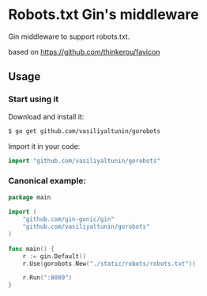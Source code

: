 # Robots.txt Gin's middleware

Gin middleware to support robots.txt.

based on https://github.com/thinkerou/favicon

## Usage

### Start using it

Download and install it:

```sh
$ go get github.com/vasiliyaltunin/gorobots
```

Import it in your code:

```go
import "github.com/vasiliyaltunin/gorobots"
```

### Canonical example:

```go
package main
            
import (
    "github.com/gin-gonic/gin"
    "github.com/vasiliyaltunin/gorobots"
)
            
func main() {
    r := gin.Default()
    r.Use(gorobots.New("./static/robots/robots.txt"))

    r.Run(":8080")
}
```
